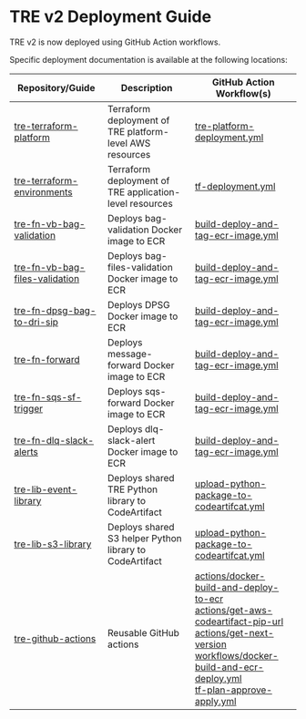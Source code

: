 # TRE v2 Deployment Guide

TRE v2 is now deployed using GitHub Action workflows.

Specific deployment documentation is available at the following locations: 

| Repository/Guide | Description | GitHub Action Workflow(s) |
| ---------------- | ----------- | ------------------------- |
| [tre-terraform-platform](https://github.com/nationalarchives/tre-terraform-platform) | Terraform deployment of TRE platform-level AWS resources | [tre-platform-deployment.yml](https://github.com/nationalarchives/tre-terraform-platform/blob/main/.github/workflows/tre-platform-deployment.yml) |
| [tre-terraform-environments](https://github.com/nationalarchives/tre-terraform-environments) | Terraform deployment of TRE application-level resources | [tf-deployment.yml](https://github.com/nationalarchives/tre-terraform-environments/blob/main/.github/workflows/tf-deployment.yml) |
| [tre-fn-vb-bag-validation](https://github.com/nationalarchives/tre-fn-vb-bag-validation) | Deploys bag-validation Docker image to ECR | [build-deploy-and-tag-ecr-image.yml](https://github.com/nationalarchives/tre-fn-vb-bag-validation/blob/main/.github/workflows/build-deploy-and-tag-ecr-image.yml) |
| [tre-fn-vb-bag-files-validation](https://github.com/nationalarchives/tre-fn-vb-bag-files-validation) | Deploys bag-files-validation Docker image to ECR | [build-deploy-and-tag-ecr-image.yml](https://github.com/nationalarchives/tre-fn-vb-bag-files-validation/blob/main/.github/workflows/build-deploy-and-tag-ecr-image.yml) |
| [tre-fn-dpsg-bag-to-dri-sip](https://github.com/nationalarchives/tre-fn-dpsg-bag-to-dri-sip) | Deploys DPSG Docker image to ECR | [build-deploy-and-tag-ecr-image.yml](https://github.com/nationalarchives/tre-fn-dpsg-bag-to-dri-sip/blob/main/.github/workflows/build-deploy-and-tag-ecr-image.yml) |
| [tre-fn-forward](https://github.com/nationalarchives/tre-fn-forward) | Deploys message-forward Docker image to ECR | [build-deploy-and-tag-ecr-image.yml](https://github.com/nationalarchives/tre-fn-forward/blob/main/.github/workflows/build-deploy-and-tag-ecr-image.yml) |
| [tre-fn-sqs-sf-trigger](https://github.com/nationalarchives/tre-fn-sqs-sf-trigger) | Deploys sqs-forward Docker image to ECR | [build-deploy-and-tag-ecr-image.yml](https://github.com/nationalarchives/tre-fn-sqs-sf-trigger/blob/main/.github/workflows/build-deploy-and-tag-ecr-image.yml) |
| [tre-fn-dlq-slack-alerts](https://github.com/nationalarchives/tre-fn-dlq-slack-alerts) | Deploys dlq-slack-alert Docker image to ECR | [build-deploy-and-tag-ecr-image.yml](https://github.com/nationalarchives/tre-fn-dlq-slack-alerts/blob/main/.github/workflows/build-deploy-and-tag-ecr-image.yml) |
| [tre-lib-event-library](https://github.com/nationalarchives/tre-lib-event-library) | Deploys shared TRE Python library to CodeArtifact | [upload-python-package-to-codeartifcat.yml](https://github.com/nationalarchives/tre-lib-event-library/blob/main/.github/workflows/upload-python-package-to-codeartifcat.yml) |
| [tre-lib-s3-library](https://github.com/nationalarchives/tre-lib-s3-library) | Deploys shared S3 helper Python library to CodeArtifact | [upload-python-package-to-codeartifcat.yml](https://github.com/nationalarchives/tre-lib-s3-library/blob/main/.github/workflows/upload-python-package-to-codeartifcat.yml) |
| [tre-github-actions](https://github.com/nationalarchives/tre-github-actions) | Reusable GitHub actions| [actions/docker-build-and-deploy-to-ecr](https://github.com/nationalarchives/tre-github-actions/tree/main/.github)<br>[actions/get-aws-codeartifact-pip-url](https://github.com/nationalarchives/tre-github-actions/tree/main/.github/actions/get-aws-codeartifact-pip-url)<br>[actions/get-next-version](https://github.com/nationalarchives/tre-github-actions/tree/main/.github/actions/get-next-version)<br>[workflows/docker-build-and-ecr-deploy.yml](https://github.com/nationalarchives/tre-github-actions/blob/main/.github/workflows/docker-build-and-ecr-deploy.yml)<br>[tf-plan-approve-apply.yml](https://github.com/nationalarchives/tre-github-actions/blob/main/.github/workflows/tf-plan-approve-apply.yml) |
